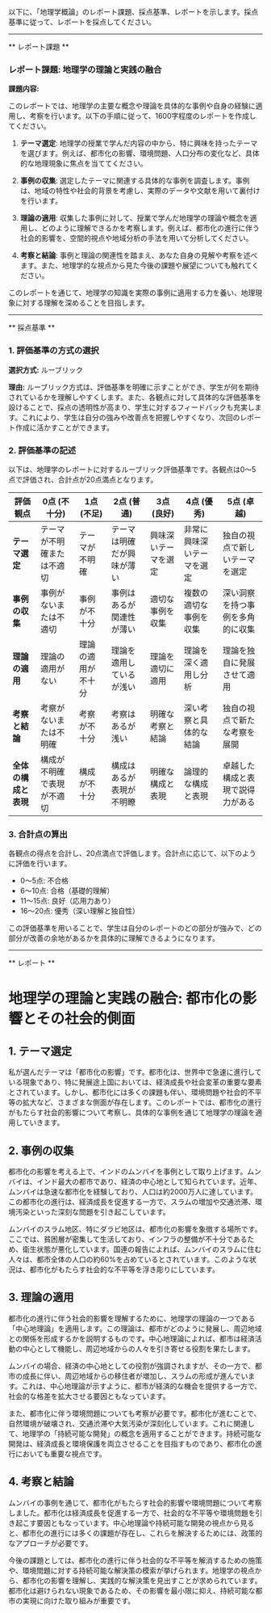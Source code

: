 以下に、「地理学概論」のレポート課題、採点基準、レポートを示します。採点基準に従って、レポートを採点してください。

---------------------------------------
** レポート課題 **

### レポート課題: 地理学の理論と実践の融合

**課題内容:**

このレポートでは、地理学の主要な概念や理論を具体的な事例や自身の経験に適用し、考察を行います。以下の手順に従って、1600字程度のレポートを作成してください。

1. **テーマ選定**: 地理学の授業で学んだ内容の中から、特に興味を持ったテーマを選びます。例えば、都市化の影響、環境問題、人口分布の変化など、具体的な地理現象に焦点を当ててください。

2. **事例の収集**: 選定したテーマに関連する具体的な事例を調査します。事例は、地域の特性や社会的背景を考慮し、実際のデータや文献を用いて裏付けを行います。

3. **理論の適用**: 収集した事例に対して、授業で学んだ地理学の理論や概念を適用し、どのように理解できるかを考察します。例えば、都市化の進行に伴う社会的影響を、空間的視点や地域分析の手法を用いて分析してください。

4. **考察と結論**: 事例と理論の関連性を踏まえ、あなた自身の見解や考察を述べます。また、地理学的な視点から見た今後の課題や展望についても触れてください。

このレポートを通じて、地理学の知識を実際の事例に適用する力を養い、地理現象に対する理解を深めることを目指します。

---------------------------------------
** 採点基準 **

### 1. 評価基準の方式の選択
**選択方式:** ルーブリック

**理由:** ルーブリック方式は、評価基準を明確に示すことができ、学生が何を期待されているかを理解しやすくします。また、各観点に対して具体的な評価基準を設けることで、採点の透明性が高まり、学生に対するフィードバックも充実します。これにより、学生は自分の強みや改善点を把握しやすくなり、次回のレポート作成に活かすことができます。

### 2. 評価基準の記述
以下は、地理学のレポートに対するルーブリック評価基準です。各観点は0〜5点で評価され、合計点が20点満点となります。

| 評価観点               | 0点 (不十分) | 1点 (不足) | 2点 (普通) | 3点 (良好) | 4点 (優秀) | 5点 (卓越) |
|------------------------|---------------|-------------|-------------|-------------|-------------|-------------|
| **テーマ選定**        | テーマが不明確または不適切 | テーマが不明確 | テーマは明確だが興味が薄い | 興味深いテーマを選定 | 非常に興味深いテーマを選定 | 独自の視点で新しいテーマを選定 |
| **事例の収集**        | 事例がないまたは不適切 | 事例が不十分 | 事例はあるが関連性が薄い | 適切な事例を収集 | 複数の適切な事例を収集 | 深い洞察を持つ事例を多角的に収集 |
| **理論の適用**        | 理論の適用がない | 理論の適用が不十分 | 理論を適用しているが浅い | 理論を適切に適用 | 理論を深く適用し分析 | 理論を独自に発展させて適用 |
| **考察と結論**        | 考察がないまたは不明確 | 考察が不十分 | 考察はあるが浅い | 明確な考察と結論 | 深い考察と具体的な結論 | 独自の視点で新たな考察を展開 |
| **全体の構成と表現**  | 構成が不明確で表現が不適切 | 構成が不十分 | 構成はあるが表現が不明瞭 | 明確な構成と表現 | 論理的な構成と表現 | 卓越した構成と表現で説得力がある |

### 3. 合計点の算出
各観点の得点を合計し、20点満点で評価します。合計点に応じて、以下のように評価を行います。

- 0〜5点: 不合格
- 6〜10点: 合格（基礎的理解）
- 11〜15点: 良好（応用力あり）
- 16〜20点: 優秀（深い理解と独自性） 

この評価基準を用いることで、学生は自分のレポートのどの部分が強みで、どの部分が改善の余地があるかを具体的に理解できるようになります。

---------------------------------------
** レポート **
# 地理学の理論と実践の融合: 都市化の影響とその社会的側面

## 1. テーマ選定

私が選んだテーマは「都市化の影響」です。都市化は、世界中で急速に進行している現象であり、特に発展途上国においては、経済成長や社会変革の重要な要素とされています。しかし、都市化には多くの課題も伴い、環境問題や社会的不平等の拡大など、さまざまな側面が存在します。このレポートでは、都市化の進行がもたらす社会的影響について考察し、具体的な事例を通じて地理学の理論を適用していきます。

## 2. 事例の収集

都市化の影響を考える上で、インドのムンバイを事例として取り上げます。ムンバイは、インド最大の都市であり、経済の中心地として知られています。近年、ムンバイは急速な都市化を経験しており、人口は約2000万人に達しています。この都市化の進行は、経済成長を促進する一方で、スラムの増加や交通渋滞、環境汚染といった深刻な問題を引き起こしています。

ムンバイのスラム地区、特にダラビ地区は、都市化の影響を象徴する場所です。ここでは、貧困層が密集して生活しており、インフラの整備が不十分であるため、衛生状態が悪化しています。国連の報告によれば、ムンバイのスラムに住む人々は、都市全体の人口の約60%を占めているとされています。このような状況は、都市化がもたらす社会的な不平等を浮き彫りにしています。

## 3. 理論の適用

都市化の進行に伴う社会的影響を理解するために、地理学の理論の一つである「中心地理論」を適用します。この理論は、都市がどのように発展し、周辺地域との関係を形成するかを説明するものです。中心地理論によれば、都市は経済活動の中心として機能し、周辺地域からの人々を引き寄せる役割を果たします。

ムンバイの場合、経済の中心地としての役割が強調されますが、その一方で、都市の成長に伴い、周辺地域からの移住者が増加し、スラムの形成が進んでいます。これは、中心地理論が示すように、都市が経済的な機会を提供する一方で、社会的な格差を拡大させる要因ともなっています。

また、都市化に伴う環境問題についても考察が必要です。都市化が進むことで、自然環境が破壊され、交通渋滞や大気汚染が深刻化しています。これに関連して、地理学の「持続可能な開発」の概念を適用することができます。持続可能な開発は、経済成長と環境保護を両立させることを目指すものであり、都市化の進行においても重要な視点です。

## 4. 考察と結論

ムンバイの事例を通じて、都市化がもたらす社会的影響や環境問題について考察しました。都市化は経済成長を促進する一方で、社会的な不平等や環境問題を引き起こす要因ともなっています。中心地理論や持続可能な開発の視点から見ると、都市化の進行には多くの課題が存在し、これらを解決するためには、政策的なアプローチが必要です。

今後の課題としては、都市化の進行に伴う社会的な不平等を解消するための施策や、環境問題に対する持続可能な解決策の模索が挙げられます。地理学の視点から、都市化の影響を理解し、実践的な解決策を見出すことが求められています。都市化は避けられない現象であるため、その影響を最小限に抑え、持続可能な都市の実現に向けた取り組みが重要です。

